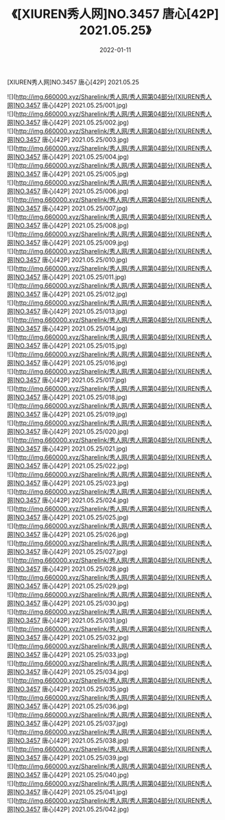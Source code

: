 ﻿---
layout: post
title:  《[XIUREN秀人网]NO.3457 唐心[42P] 2021.05.25》
date:   2022-01-11
img: http://img.660000.xyz/Sharelink/秀人网/秀人网第04部分/[XIUREN秀人网]NO.3457 唐心[42P] 2021.05.25/000.jpg
categories: [美女, 清纯, 唯美]
---

[XIUREN秀人网]NO.3457 唐心[42P] 2021.05.25

 ![](http://img.660000.xyz/Sharelink/秀人网/秀人网第04部分/[XIUREN秀人网]NO.3457 唐心[42P] 2021.05.25/001.jpg) <br>![](http://img.660000.xyz/Sharelink/秀人网/秀人网第04部分/[XIUREN秀人网]NO.3457 唐心[42P] 2021.05.25/002.jpg) <br>![](http://img.660000.xyz/Sharelink/秀人网/秀人网第04部分/[XIUREN秀人网]NO.3457 唐心[42P] 2021.05.25/003.jpg) <br>![](http://img.660000.xyz/Sharelink/秀人网/秀人网第04部分/[XIUREN秀人网]NO.3457 唐心[42P] 2021.05.25/004.jpg) <br>![](http://img.660000.xyz/Sharelink/秀人网/秀人网第04部分/[XIUREN秀人网]NO.3457 唐心[42P] 2021.05.25/005.jpg) <br>![](http://img.660000.xyz/Sharelink/秀人网/秀人网第04部分/[XIUREN秀人网]NO.3457 唐心[42P] 2021.05.25/006.jpg) <br>![](http://img.660000.xyz/Sharelink/秀人网/秀人网第04部分/[XIUREN秀人网]NO.3457 唐心[42P] 2021.05.25/007.jpg) <br>![](http://img.660000.xyz/Sharelink/秀人网/秀人网第04部分/[XIUREN秀人网]NO.3457 唐心[42P] 2021.05.25/008.jpg) <br>![](http://img.660000.xyz/Sharelink/秀人网/秀人网第04部分/[XIUREN秀人网]NO.3457 唐心[42P] 2021.05.25/009.jpg) <br>![](http://img.660000.xyz/Sharelink/秀人网/秀人网第04部分/[XIUREN秀人网]NO.3457 唐心[42P] 2021.05.25/010.jpg) <br>![](http://img.660000.xyz/Sharelink/秀人网/秀人网第04部分/[XIUREN秀人网]NO.3457 唐心[42P] 2021.05.25/011.jpg) <br>![](http://img.660000.xyz/Sharelink/秀人网/秀人网第04部分/[XIUREN秀人网]NO.3457 唐心[42P] 2021.05.25/012.jpg) <br>![](http://img.660000.xyz/Sharelink/秀人网/秀人网第04部分/[XIUREN秀人网]NO.3457 唐心[42P] 2021.05.25/013.jpg) <br>![](http://img.660000.xyz/Sharelink/秀人网/秀人网第04部分/[XIUREN秀人网]NO.3457 唐心[42P] 2021.05.25/014.jpg) <br>![](http://img.660000.xyz/Sharelink/秀人网/秀人网第04部分/[XIUREN秀人网]NO.3457 唐心[42P] 2021.05.25/015.jpg) <br>![](http://img.660000.xyz/Sharelink/秀人网/秀人网第04部分/[XIUREN秀人网]NO.3457 唐心[42P] 2021.05.25/016.jpg) <br>![](http://img.660000.xyz/Sharelink/秀人网/秀人网第04部分/[XIUREN秀人网]NO.3457 唐心[42P] 2021.05.25/017.jpg) <br>![](http://img.660000.xyz/Sharelink/秀人网/秀人网第04部分/[XIUREN秀人网]NO.3457 唐心[42P] 2021.05.25/018.jpg) <br>![](http://img.660000.xyz/Sharelink/秀人网/秀人网第04部分/[XIUREN秀人网]NO.3457 唐心[42P] 2021.05.25/019.jpg) <br>![](http://img.660000.xyz/Sharelink/秀人网/秀人网第04部分/[XIUREN秀人网]NO.3457 唐心[42P] 2021.05.25/020.jpg) <br>![](http://img.660000.xyz/Sharelink/秀人网/秀人网第04部分/[XIUREN秀人网]NO.3457 唐心[42P] 2021.05.25/021.jpg) <br>![](http://img.660000.xyz/Sharelink/秀人网/秀人网第04部分/[XIUREN秀人网]NO.3457 唐心[42P] 2021.05.25/022.jpg) <br>![](http://img.660000.xyz/Sharelink/秀人网/秀人网第04部分/[XIUREN秀人网]NO.3457 唐心[42P] 2021.05.25/023.jpg) <br>![](http://img.660000.xyz/Sharelink/秀人网/秀人网第04部分/[XIUREN秀人网]NO.3457 唐心[42P] 2021.05.25/024.jpg) <br>![](http://img.660000.xyz/Sharelink/秀人网/秀人网第04部分/[XIUREN秀人网]NO.3457 唐心[42P] 2021.05.25/025.jpg) <br>![](http://img.660000.xyz/Sharelink/秀人网/秀人网第04部分/[XIUREN秀人网]NO.3457 唐心[42P] 2021.05.25/026.jpg) <br>![](http://img.660000.xyz/Sharelink/秀人网/秀人网第04部分/[XIUREN秀人网]NO.3457 唐心[42P] 2021.05.25/027.jpg) <br>![](http://img.660000.xyz/Sharelink/秀人网/秀人网第04部分/[XIUREN秀人网]NO.3457 唐心[42P] 2021.05.25/028.jpg) <br>![](http://img.660000.xyz/Sharelink/秀人网/秀人网第04部分/[XIUREN秀人网]NO.3457 唐心[42P] 2021.05.25/029.jpg) <br>![](http://img.660000.xyz/Sharelink/秀人网/秀人网第04部分/[XIUREN秀人网]NO.3457 唐心[42P] 2021.05.25/030.jpg) <br>![](http://img.660000.xyz/Sharelink/秀人网/秀人网第04部分/[XIUREN秀人网]NO.3457 唐心[42P] 2021.05.25/031.jpg) <br>![](http://img.660000.xyz/Sharelink/秀人网/秀人网第04部分/[XIUREN秀人网]NO.3457 唐心[42P] 2021.05.25/032.jpg) <br>![](http://img.660000.xyz/Sharelink/秀人网/秀人网第04部分/[XIUREN秀人网]NO.3457 唐心[42P] 2021.05.25/033.jpg) <br>![](http://img.660000.xyz/Sharelink/秀人网/秀人网第04部分/[XIUREN秀人网]NO.3457 唐心[42P] 2021.05.25/034.jpg) <br>![](http://img.660000.xyz/Sharelink/秀人网/秀人网第04部分/[XIUREN秀人网]NO.3457 唐心[42P] 2021.05.25/035.jpg) <br>![](http://img.660000.xyz/Sharelink/秀人网/秀人网第04部分/[XIUREN秀人网]NO.3457 唐心[42P] 2021.05.25/036.jpg) <br>![](http://img.660000.xyz/Sharelink/秀人网/秀人网第04部分/[XIUREN秀人网]NO.3457 唐心[42P] 2021.05.25/037.jpg) <br>![](http://img.660000.xyz/Sharelink/秀人网/秀人网第04部分/[XIUREN秀人网]NO.3457 唐心[42P] 2021.05.25/038.jpg) <br>![](http://img.660000.xyz/Sharelink/秀人网/秀人网第04部分/[XIUREN秀人网]NO.3457 唐心[42P] 2021.05.25/039.jpg) <br>![](http://img.660000.xyz/Sharelink/秀人网/秀人网第04部分/[XIUREN秀人网]NO.3457 唐心[42P] 2021.05.25/040.jpg) <br>![](http://img.660000.xyz/Sharelink/秀人网/秀人网第04部分/[XIUREN秀人网]NO.3457 唐心[42P] 2021.05.25/041.jpg) <br>![](http://img.660000.xyz/Sharelink/秀人网/秀人网第04部分/[XIUREN秀人网]NO.3457 唐心[42P] 2021.05.25/042.jpg) <br>
